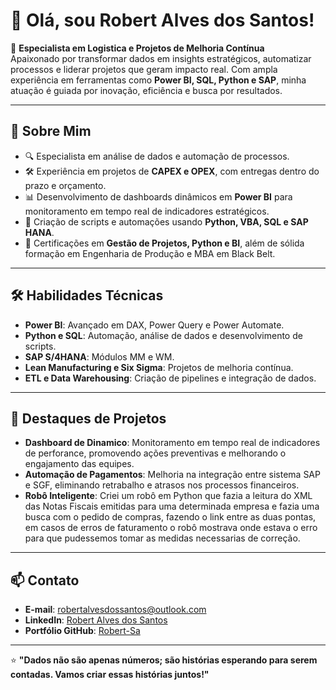 # 👋 Olá, sou Robert Alves dos Santos!

🎯 **Especialista em Logistica e Projetos de Melhoria Contínua**  
Apaixonado por transformar dados em insights estratégicos, automatizar processos e liderar projetos que geram impacto real. 
Com ampla experiência em ferramentas como **Power BI, SQL, Python e SAP**, minha atuação é guiada por inovação, eficiência e busca por resultados.

---

## 🚀 **Sobre Mim**
- 🔍 Especialista em análise de dados e automação de processos.  
- 🛠️ Experiência em projetos de **CAPEX e OPEX**, com entregas dentro do prazo e orçamento.  
- 📊 Desenvolvimento de dashboards dinâmicos em **Power BI** para monitoramento em tempo real de indicadores estratégicos.  
- 🤖 Criação de scripts e automações usando **Python, VBA, SQL e SAP HANA**.  
- 🌟 Certificações em **Gestão de Projetos, Python e BI**, além de sólida formação em Engenharia de Produção e MBA em Black Belt.  

---

## 🛠️ **Habilidades Técnicas**
- **Power BI**: Avançado em DAX, Power Query e Power Automate.  
- **Python e SQL**: Automação, análise de dados e desenvolvimento de scripts.  
- **SAP S/4HANA**: Módulos MM e WM.  
- **Lean Manufacturing e Six Sigma**: Projetos de melhoria contínua.  
- **ETL e Data Warehousing**: Criação de pipelines e integração de dados.  

---

## 🌟 **Destaques de Projetos**
- **Dashboard de Dinamico**: Monitoramento em tempo real de indicadores de perforance, promovendo ações preventivas e melhorando o engajamento das equipes.  
- **Automação de Pagamentos**: Melhoria na integração entre sistema SAP e SGF, eliminando retrabalho e atrasos nos processos financeiros.  
- **Robô Inteligente**: Criei um robô em Python que fazia a leitura do XML das Notas Fiscais emitidas para uma determinada empresa e fazia uma busca com o pedido de compras, fazendo o link entre as duas pontas, em casos de erros de faturamento o robô mostrava onde estava o erro para que pudessemos tomar as medidas necessarias de correção.  

---

## 📫 **Contato**
- **E-mail**: [robertalvesdossantos@outlook.com](mailto:robertalvesdossantos@outlook.com)  
- **LinkedIn**: [Robert Alves dos Santos](https://www.linkedin.com/in/robert-alves-analista-de-dados)  
- **Portfólio GitHub**: [Robert-Sa](https://github.com/Robert-Sa)  

---

⭐ **"Dados não são apenas números; são histórias esperando para serem contadas. Vamos criar essas histórias juntos!"**  
